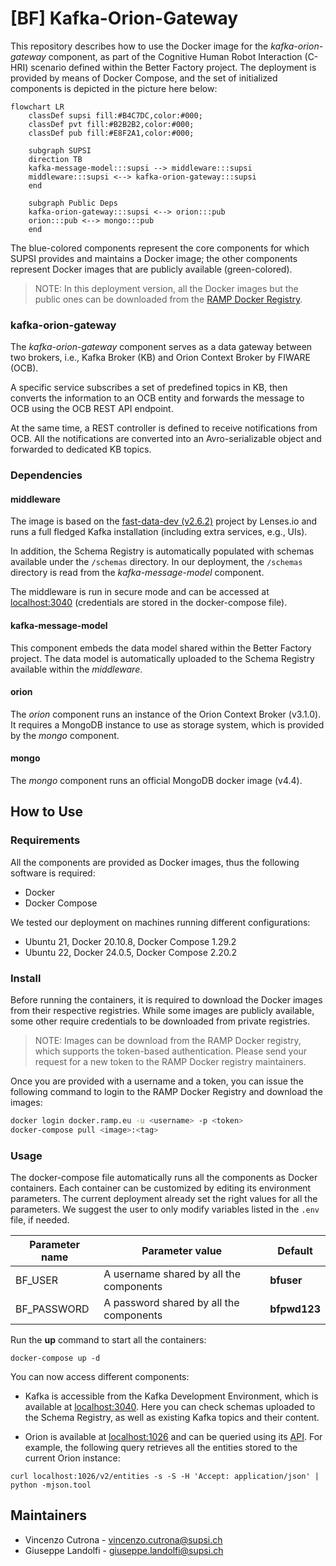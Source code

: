 # [BF] Kafka-Orion-Gateway

This repository describes how to use the Docker image for the *kafka-orion-gateway* component, as part of the Cognitive Human Robot Interaction (C-HRI) scenario defined within the Better Factory project. The deployment is provided by means of Docker Compose, and the set of initialized components is depicted in the picture here below:

``` mermaid
flowchart LR
    classDef supsi fill:#B4C7DC,color:#000;
    classDef pvt fill:#B2B2B2,color:#000;
    classDef pub fill:#E8F2A1,color:#000;

    subgraph SUPSI
    direction TB
    kafka-message-model:::supsi --> middleware:::supsi
    middleware:::supsi <--> kafka-orion-gateway:::supsi
    end

    subgraph Public Deps
    kafka-orion-gateway:::supsi <--> orion:::pub
    orion:::pub <--> mongo:::pub
    end
```

The blue-colored components represent the core components for which SUPSI provides and maintains a Docker image; the other components represent Docker images that are publicly available (green-colored).

> NOTE: In this deployment version, all the Docker images but the public ones can be downloaded from the [RAMP Docker Registry](https://docker.ramp.eu/).

### kafka-orion-gateway
The *kafka-orion-gateway* component serves as a data gateway between two brokers, i.e., Kafka Broker (KB) and Orion Context Broker by FIWARE (OCB).

A specific service subscribes a set of predefined topics in KB, then converts the information to an OCB entity and forwards the message to OCB using the OCB REST API endpoint.

At the same time, a REST controller is defined to receive notifications from OCB. All the notifications are converted into an Avro-serializable object and forwarded to dedicated KB topics.

### Dependencies

#### middleware

The image is based on the [fast-data-dev (v2.6.2)](https://github.com/lensesio/fast-data-dev/tree/fdd/2.6.2) project by Lenses.io and runs a full fledged Kafka installation (including extra services, e.g., UIs).

In addition, the Schema Registry is automatically populated with schemas available under the `/schemas` directory. In our deployment, the `/schemas` directory is read from the *kafka-message-model* component.

The middleware is run in secure mode and can be accessed at [localhost:3040](localhost:3040) (credentials are stored in the docker-compose file).

#### kafka-message-model
This component embeds the data model shared within the Better Factory project. The data model is automatically uploaded to the Schema Registry available within the *middleware*.


#### orion
The *orion* component runs an instance of the Orion Context Broker (v3.1.0). It requires a MongoDB instance to use as storage system, which is provided by the *mongo* component.

#### mongo
The *mongo* component runs an official MongoDB docker image (v4.4).


## How to Use

### Requirements

All the components are provided as Docker images, thus the following
software is required:

- Docker
- Docker Compose

We tested our deployment on machines running different configurations:
- Ubuntu 21, Docker 20.10.8, Docker Compose 1.29.2
- Ubuntu 22, Docker  24.0.5, Docker Compose 2.20.2

### Install

Before running the containers, it is required to download the Docker images from their respective registries.
While some images are publicly available, some other require credentials to be downloaded from private registries.

> NOTE: Images can be download from the RAMP Docker
> registry, which supports the token-based authentication. Please send your
> request for a new token to the RAMP Docker registry maintainers.

Once you are provided with a username and a token, you can issue the following
command to login to the RAMP Docker Registry and download the images:

```bash
docker login docker.ramp.eu -u <username> -p <token>
docker-compose pull <image>:<tag>
```

### Usage
The docker-compose file automatically runs all the components as Docker containers. Each container can be customized by editing its environment parameters. The current deployment already set the right values for all the parameters.
We suggest the user to only modify variables listed in the `.env` file, if needed.

| Parameter name             | Parameter value | Default |
| -------------------------- | --------------- | ------  |
| BF_USER | A username shared by all the components | **bfuser** |
| BF_PASSWORD | A password shared by all the components | **bfpwd123** |

Run the **up** command to start all the containers:

```shell
docker-compose up -d
```

You can now access different components:

- Kafka is accessible from the Kafka Development Environment, which is available at [localhost:3040](http://localhost:3040/). Here you can check schemas uploaded to the Schema Registry, as well as existing Kafka topics and their content.

- Orion is available at [localhost:1026](http://localhost:1026/) and can be queried using its [API](https://fiware-orion.readthedocs.io/en/1.13.0/user/walkthrough_apiv2/index.html). For example, the following query retrieves all the entities stored to the current Orion instance:

```shell
curl localhost:1026/v2/entities -s -S -H 'Accept: application/json' | python -mjson.tool
```

## Maintainers

- Vincenzo Cutrona - vincenzo.cutrona@supsi.ch
- Giuseppe Landolfi - giuseppe.landolfi@supsi.ch
